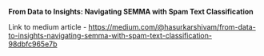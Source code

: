 **From Data to Insights: Navigating SEMMA with Spam Text Classification**

Link to medium article - https://medium.com/@hasurkarshivam/from-data-to-insights-navigating-semma-with-spam-text-classification-98dbfc965e7b
